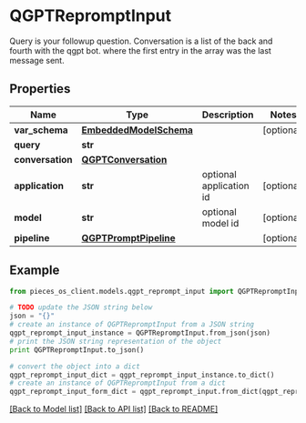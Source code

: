 # QGPTRepromptInput

Query is your followup question.  Conversation is a list of the back and fourth with the qgpt bot. where the first entry in the array was the last message sent.

## Properties

Name | Type | Description | Notes
------------ | ------------- | ------------- | -------------
**var_schema** | [**EmbeddedModelSchema**](EmbeddedModelSchema) |  | [optional] 
**query** | **str** |  | 
**conversation** | [**QGPTConversation**](QGPTConversation) |  | 
**application** | **str** | optional application id | [optional] 
**model** | **str** | optional model id | [optional] 
**pipeline** | [**QGPTPromptPipeline**](QGPTPromptPipeline) |  | [optional] 

## Example

```python
from pieces_os_client.models.qgpt_reprompt_input import QGPTRepromptInput

# TODO update the JSON string below
json = "{}"
# create an instance of QGPTRepromptInput from a JSON string
qgpt_reprompt_input_instance = QGPTRepromptInput.from_json(json)
# print the JSON string representation of the object
print QGPTRepromptInput.to_json()

# convert the object into a dict
qgpt_reprompt_input_dict = qgpt_reprompt_input_instance.to_dict()
# create an instance of QGPTRepromptInput from a dict
qgpt_reprompt_input_form_dict = qgpt_reprompt_input.from_dict(qgpt_reprompt_input_dict)
```
[[Back to Model list]](../README#documentation-for-models) [[Back to API list]](../README#documentation-for-api-endpoints) [[Back to README]](../README)


